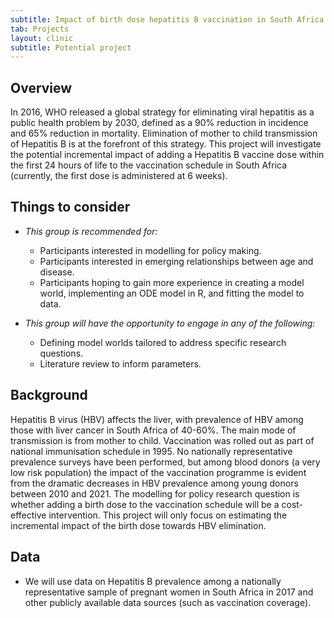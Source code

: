 ```yaml
---
subtitle: Impact of birth dose hepatitis B vaccination in South Africa
tab: Projects
layout: clinic
subtitle: Potential project
---
```


## Overview

In 2016, WHO released a global strategy for eliminating viral hepatitis as a public health problem by 2030, defined as a 90% reduction in incidence and 65% reduction in mortality. Elimination of mother to child transmission of Hepatitis B is at the forefront of this strategy. This project will investigate the potential incremental impact of adding a Hepatitis B vaccine dose within the first 24 hours of life to the vaccination schedule in South Africa (currently, the first dose is administered at 6 weeks).


## Things to consider

- _This group is recommended for:_
    - Participants interested in modelling for policy making.
    - Participants interested in emerging relationships between age and disease.
    - Participants hoping to gain more experience in creating a model world, implementing an ODE model in R, and fitting the model to data.


- _This group will have the opportunity to engage in any of the following:_
    - Defining model worlds tailored to address specific research questions.
    - Literature review to inform parameters. 

## Background

Hepatitis B virus (HBV) affects the liver, with prevalence of HBV among those with liver cancer in South Africa of 40-60%. The main mode of transmission is from mother to child. Vaccination was rolled out as part of national immunisation schedule in 1995. No nationally representative prevalence surveys have been performed, but among blood donors (a very low risk population) the impact of the vaccination programme is evident from the dramatic decreases in HBV prevalence among young donors between 2010 and 2021. The modelling for policy research question is whether adding a birth dose to the vaccination schedule will be a cost-effective intervention. This project will only focus on estimating the incremental impact of the birth dose towards HBV elimination. 

## Data

- We will use data on Hepatitis B prevalence among a nationally representative sample of pregnant women in South Africa in 2017 and other publicly available data sources (such as vaccination coverage).

